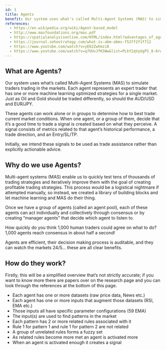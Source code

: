 ```yaml
---
id: 1
title: Agents
benefit: Our system uses what's called Multi-Agent Systems (MAS) to simulate traders trading in the markets. Each agent represents an expert trader that has one or more machine learning optimized strategies for a single market. Just as Oil and Gold should be traded differently, so should the AUD/USD and EUR/JPY pairings.
references: 
  - https://en.wikipedia.org/wiki/Agent-based_model
  - http://www.masfoundations.org/mas.pdf
  - https://spatialanalysisonline.com/HTML/index.html?advantages_of_agent-based_mode.htm
  - https://journal.sohostrategy.com/what-is-abm-abms-f52ff2f1f712
  - https://www.youtube.com/watch?v=yE62Zwhmzi8
  - https://www.youtube.com/watch?v=q7UUvJfKSWw&list=PLkY2qVyUgPS_8-6rwRayh0h-GklNHIfxW 
---
```


## What are Agents?

Our system uses what’s called Multi-Agent Systems (MAS) to simulate traders trading in the markets. Each agent represents an expert trader that has one or more machine learning optimized strategies for a single market. Just as Oil and Gold should be traded differently, so should the AUD/USD and EUR/JPY.

These agents can work alone or in groups to determine how to best trade current market conditions. When one agent, or a group of them, decide that it’s a good time to trade a signal is created based on what they perceive. A signal consists of metrics related to that agent’s historical performance, a trade direction, and an Entry/SL/TP.

Initially, we intend these signals to be used as trade assistance rather than explicitly actionable advice.‍

## Why do we use Agents?

Multi-agent systems (MAS) enable us to quickly test tens of thousands of trading strategies and iteratively improve them with the goal of creating profitable trading strategies. This process would be a logistical nightmare if attempted manually, so instead, we created a library of building blocks and let machine learning and MAS do their thing.

Once we have a group of agents (called an agent pool), each of these agents can act individually and collectively through consensus or by creating “manager agents” that decide which agent to listen to.

How quickly do you think 1,000 human traders could agree on what to do? 1,000 agents reach consensus in about half a second!

Agents are efficient, their decision making process is auditable, and they can watch the markets 24/5… these are all clear benefits.

## ‍How do they work?

Firstly, this will be a simplified overview that’s not strictly accurate; if you want to know more there are papers over on the research page and you can look through the references at the bottom of this page.
- Each agent has one or more datasets (raw price data, News etc.)
- Each agent has one or more inputs that augment those datasets (RSI, EMA etc.)
- Those inputs all have specific parameter configurations (59 EMA)
- The input(s) are used to find patterns in the market
- Each pattern has 2 or more related rules associated with it
- Rule 1 for pattern 1 and rule 1 for pattern 2 are not related
- A group of unrelated rules forms a fuzzy set
- As related rules become more met an agent is activated more
- When an agent is activated enough it creates a signal